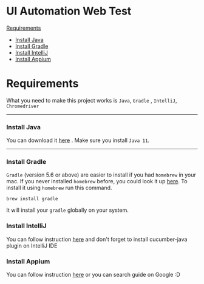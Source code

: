 # UI Automation Web Test

[Requirements](#Requirements)
- [Install Java](#java)
- [Install Gradle](#gradle)
- [Install IntelliJ](#intelliJ)
- [Install Appium](#appium)


<a name="Requirements"></a>
# Requirements

What you need to make this project works is `Java`, `Gradle` , `IntelliJ`, `Chromedriver`

---
<a name="java"></a>
### Install Java

You can download it [here](https://www.oracle.com/java/technologies/javase/javase-jdk8-downloads.html) . Make sure you install `Java 11`.

---

<a name="gradle"></a>
### Install Gradle

`Gradle` (version 5.6 or above) are easier to install if you had `homebrew` in your mac. If you never installed `homebrew` before, you could look it up [here](https://brew.sh/). To install it using `homebrew` run this command.

```
brew install gradle
```

It will install your `gradle` globally on your system.

<a name="intelliJ"></a>
### Install IntelliJ

You can follow instruction [here](https://www.jetbrains.com/help/idea/installation-guide.html)
and don't forget to install cucumber-java plugin on IntelliJ IDE

<a name="appium"></a>
### Install Appium
You can follow instruction [here](https://appium.io/downloads.html) or you can search guide on Google :D

